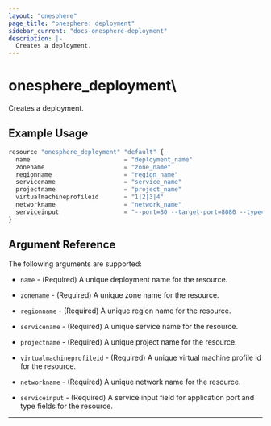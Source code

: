 ```yaml
---
layout: "onesphere"
page_title: "onesphere: deployment"
sidebar_current: "docs-onesphere-deployment"
description: |-
  Creates a deployment.
---
```


# onesphere\_deployment\

Creates a deployment.

## Example Usage

```js
resource "onesphere_deployment" "default" {
  name                          = "deployment_name"
  zonename                      = "zone_name"
  regionname                    = "region_name"
  servicename                   = "service_name"
  projectname                   = "project_name"
  virtualmachineprofileid       = "1|2|3|4"
  networkname                   = "network_name"
  serviceinput                  = "--port=80 --target-port=8080 --type=LoadBalancer"
}
```

## Argument Reference

The following arguments are supported:

* `name` - (Required) A unique deployment name for the resource.

* `zonename` - (Required) A unique zone name for the resource.

* `regionname` - (Required) A unique region name for the resource.

* `servicename` - (Required) A unique service name for the resource.

* `projectname` - (Required) A unique project name for the resource.

* `virtualmachineprofileid` - (Required) A unique virtual machine profile id for the resource.

* `networkname` - (Required) A unique network name for the resource.

* `serviceinput` - (Required) A service input field for application port and type fields for the resource.

---